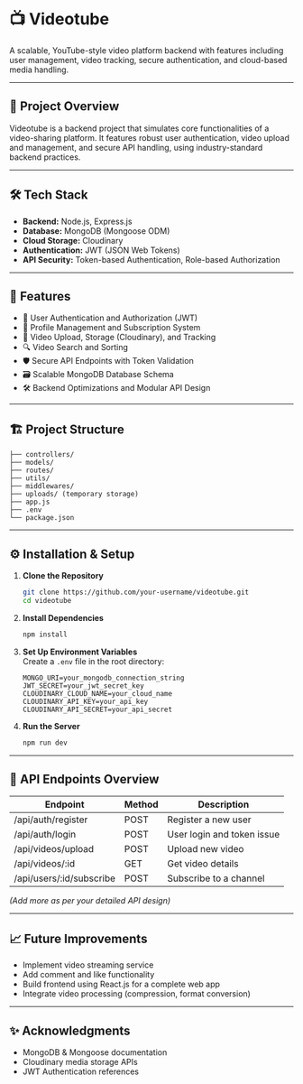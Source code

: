 # 📺 Videotube

A scalable, YouTube-style video platform backend with features including user management, video tracking, secure authentication, and cloud-based media handling.

---

## 🚀 Project Overview

Videotube is a backend project that simulates core functionalities of a video-sharing platform. It features robust user authentication, video upload and management, and secure API handling, using industry-standard backend practices.

---

## 🛠️ Tech Stack

- **Backend:** Node.js, Express.js  
- **Database:** MongoDB (Mongoose ODM)  
- **Cloud Storage:** Cloudinary  
- **Authentication:** JWT (JSON Web Tokens)  
- **API Security:** Token-based Authentication, Role-based Authorization  

---

## 📂 Features

- 🔐 User Authentication and Authorization (JWT)
- 👤 Profile Management and Subscription System
- 🎥 Video Upload, Storage (Cloudinary), and Tracking
- 🔍 Video Search and Sorting
- 🛡️ Secure API Endpoints with Token Validation
- 🗃️ Scalable MongoDB Database Schema
- 🛠️ Backend Optimizations and Modular API Design

---

## 🏗️ Project Structure

```
├── controllers/
├── models/
├── routes/
├── utils/
├── middlewares/
├── uploads/ (temporary storage)
├── app.js
├── .env
└── package.json
```

---

## ⚙️ Installation & Setup

1. **Clone the Repository**
   ```bash
   git clone https://github.com/your-username/videotube.git
   cd videotube
   ```

2. **Install Dependencies**
   ```bash
   npm install
   ```

3. **Set Up Environment Variables**  
   Create a `.env` file in the root directory:
   ```
   MONGO_URI=your_mongodb_connection_string
   JWT_SECRET=your_jwt_secret_key
   CLOUDINARY_CLOUD_NAME=your_cloud_name
   CLOUDINARY_API_KEY=your_api_key
   CLOUDINARY_API_SECRET=your_api_secret
   ```

4. **Run the Server**
   ```bash
   npm run dev
   ```

---

## 📡 API Endpoints Overview

| Endpoint                 | Method | Description                |
|--------------------------|--------|----------------------------|
| /api/auth/register       | POST   | Register a new user        |
| /api/auth/login          | POST   | User login and token issue |
| /api/videos/upload       | POST   | Upload new video           |
| /api/videos/:id          | GET    | Get video details          |
| /api/users/:id/subscribe | POST   | Subscribe to a channel     |

*(Add more as per your detailed API design)*

---

## 📈 Future Improvements

- Implement video streaming service
- Add comment and like functionality
- Build frontend using React.js for a complete web app
- Integrate video processing (compression, format conversion)

---

## ✨ Acknowledgments

- MongoDB & Mongoose documentation
- Cloudinary media storage APIs
- JWT Authentication references
